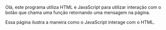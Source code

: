 Olá, este programa utiliza HTML e JavaScript para utilizar interação com o botão que chama uma função retornando uma mensagem na página. 

Essa página ilustra a maneira como o JavaScript interage com o HTML.